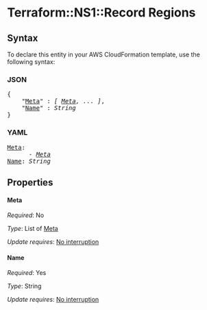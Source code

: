 # Terraform::NS1::Record Regions

## Syntax

To declare this entity in your AWS CloudFormation template, use the following syntax:

### JSON

<pre>
{
    "<a href="#meta" title="Meta">Meta</a>" : <i>[ <a href="regions-meta.md">Meta</a>, ... ]</i>,
    "<a href="#name" title="Name">Name</a>" : <i>String</i>
}
</pre>

### YAML

<pre>
<a href="#meta" title="Meta">Meta</a>: <i>
      - <a href="regions-meta.md">Meta</a></i>
<a href="#name" title="Name">Name</a>: <i>String</i>
</pre>

## Properties

#### Meta

_Required_: No

_Type_: List of <a href="regions-meta.md">Meta</a>

_Update requires_: [No interruption](https://docs.aws.amazon.com/AWSCloudFormation/latest/UserGuide/using-cfn-updating-stacks-update-behaviors.html#update-no-interrupt)

#### Name

_Required_: Yes

_Type_: String

_Update requires_: [No interruption](https://docs.aws.amazon.com/AWSCloudFormation/latest/UserGuide/using-cfn-updating-stacks-update-behaviors.html#update-no-interrupt)

